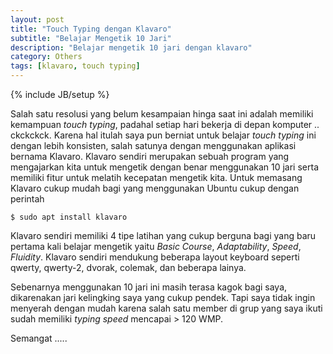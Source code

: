 ```yaml
---
layout: post
title: "Touch Typing dengan Klavaro"
subtitle: "Belajar Mengetik 10 Jari"
description: "Belajar mengetik 10 jari dengan klavaro"
category: Others
tags: [klavaro, touch typing]
---
```

{% include JB/setup %}

Salah satu resolusi yang belum kesampaian hinga saat ini adalah memiliki kemampuan _touch typing_, padahal setiap hari bekerja di depan komputer .. ckckckck. Karena hal itulah saya pun berniat untuk belajar _touch typing_ ini dengan lebih konsisten, salah satunya dengan menggunakan aplikasi bernama Klavaro. Klavaro sendiri merupakan sebuah program yang mengajarkan kita untuk mengetik dengan benar menggunakan 10 jari serta memiliki fitur untuk melatih kecepatan mengetik kita. Untuk memasang Klavaro cukup mudah bagi yang menggunakan Ubuntu cukup dengan perintah 

    $ sudo apt install klavaro

Klavaro sendiri memiliki 4 tipe latihan yang cukup berguna bagi yang baru pertama kali belajar mengetik yaitu _Basic Course_, _Adaptability_, _Speed_, _Fluidity_. Klavaro sendiri mendukung beberapa layout keyboard seperti qwerty, qwerty-2, dvorak, colemak, dan beberapa lainya.

Sebenarnya menggunakan 10 jari ini masih terasa kagok bagi saya, dikarenakan jari kelingking saya yang cukup pendek. Tapi saya tidak ingin menyerah dengan mudah karena salah satu member di grup yang saya ikuti sudah memiliki _typing speed_ mencapai > 120 WMP.

Semangat .....


